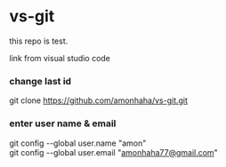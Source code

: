 # vs-git

this repo is test.

link from visual studio code

### change last id
git clone https://github.com/amonhaha/vs-git.git
### enter user name & email
git config --global user.name "amon"
<br>
git config --global user.email "amonhaha77@gmail.com"